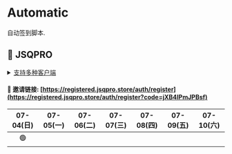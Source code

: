 # Automatic

自动签到脚本.



## 🎯 JSQPRO

<details>
  <summary><a href="https://jsqpro.link/doc/#/">支持多种客户端</a></summary>

  - **SSR**
  - **SSD**
  - **Clash**
  - **Surge**
  - **V2RayN**
  - **Kitsunebi**
  - **Surfboard**
  - **Quantumult**
  - **QuantumultX**
  - **Shadowrocket**
</details>




#### 🔗 邀请链接:  [https://registered.jsqpro.store/auth/register](https://registered.jsqpro.store/auth/register?code=jXB4lPmJPBsf)



<!-- @protocol:jsqpro:start -->
<!-- checked:2021-07-01T00:02:01;2021-07-02T00:41:22;2021-07-03T00:41:36;2021-07-04T00:41:51 -->

| 07-04(日) | 07-05(一) | 07-06(二) | 07-07(三) | 07-08(四) | 07-09(五) | 07-10(六) |
| :-------: | :-------: | :-------: | :-------: | :-------: | :-------: | :-------: |
|    🟢     |           |           |           |           |           |           |

<!-- @protocol:jsqpro:end -->
